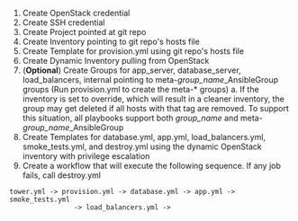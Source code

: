 1. Create OpenStack credential
1. Create SSH credential
1. Create Project pointed at git repo
1. Create Inventory pointing to git repo's hosts file
1. Create Template for provision.yml using git repo's hosts file
1. Create Dynamic Inventory pulling from OpenStack
1. (**Optional**) Create Groups for app_server, database_server, load_balancers, internal pointing to meta-*group_name*_AnsibleGroup groups (Run provision.yml to create the meta-* groups)
    a. If the inventory is set to override, which will result in a cleaner inventory, the group may get deleted if all hosts with that tag are removed. To support this situation, all playbooks support both *group_name* and meta-*group_name*_AnsibleGroup
1. Create Templates for database.yml, app.yml, load_balancers.yml, smoke_tests.yml, and destroy.yml using the dynamic OpenStack inventory with privilege escalation
1. Create a workflow that will execute the following sequence. If any job fails, call destroy.yml
```
tower.yml -> provision.yml -> database.yml -> app.yml -> smoke_tests.yml
                -> load_balancers.yml ->
```